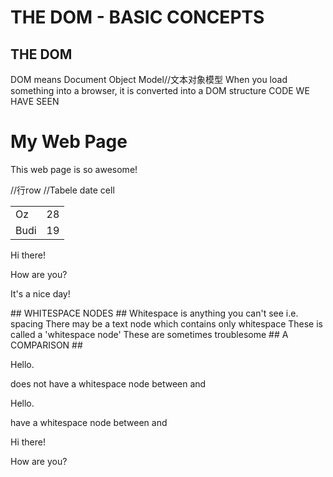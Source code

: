 # THE DOM - BASIC CONCEPTS #
## THE DOM ##
DOM means Document Object Model//文本对象模型
When you load something into a browser,
it is converted into a DOM structure
CODE WE HAVE SEEN
<!DOCTYPE html>
<html>
    <head>
        <title>A Simple Web Page</title>
        <meta name="author" content="David Rossiter">
    </head>
    <body>
        <h1>My Web Page</h1>
        <p>This web page is so awesome!</p>
    </body>
</html>

<!DOCTYPE html>
<html>
    <body>
        <table> 
            <tbody>
                <tr> //行row
                    <td>Oz</td> //Tabele date cell
                    <td>28</td> 
                </tr>
                <tr> 
                    <td>Budi</td> 
                    <td>19</td> 
                </tr>
            </tbody>
        </table>
    </body>
</html>

<!DOCTYPE html>
<html>
    <body id="theBody"><p id="firstP">
        Hi there!
        </p>
        How are you?
        <br>
        <p id="secondP">
            It's a nice day!
        </p>
    </body>
</html>
## WHITESPACE NODES ##
Whitespace is anything you can't see i.e. spacing
There may be a text node which contains only whitespace
These is called a 'whitespace node'
These are sometimes troublesome
## A COMPARISON ##
    <body><p>Hello.</p>
does not have a whitespace node between  <body> and <p>
<body>
<p>Hello.</p>
have a whitespace node between <body> and <p>
<!DOCTYPE html>
<html>
    <body id="theBody">
        <p id="firstP">
            Hi there!
        </p>
        How are you?
    </body>
</html>

